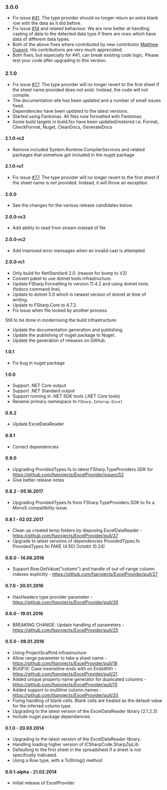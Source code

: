 ### 3.0.0

* Fix issue [#41](https://github.com/fsprojects/ExcelProvider/issues/41). The type provider should no longer return an extra blank row with the data as it did before.
* Fix issue [#14](https://github.com/fsprojects/ExcelProvider/issues/41) and related behaviour.  We are now better at handling casting of data to the detected data type if there are rows which have data of different data types.
* Both of the above fixes where contributed by new contributor [Matthew Dupont](https://github.com/mjdupont). His contributions are very much appreciated.
* Both fixes, but especially for #41, can break existing code logic.  Please test your code after upgrading to this version.

### 2.1.0

* Fix issue [#77](https://github.com/fsprojects/ExcelProvider/issues/77).  The type provider will no longer revert to the first sheet if the sheet name provided does not exist. Instead, the code will not compile.
* The documentation site has been updated and a number of small issues fixed.
* Dependencies have been updated to the latest versions.
* Started using Fantomas.  All files now formatted with Fantomas.
* Some build targets in build.fsx have been updated/restored i.e. Format, CheckFormat, Nuget, CleanDocs, GenerateDocs



#### 2.1.0-rc2

* Remove included System.Runtime.CompilerServices and related packages that somehow got included in the nuget package


#### 2.1.0-rc1

* Fix issue [#77](https://github.com/fsprojects/ExcelProvider/issues/77).  The type provider will no longer revert to the first sheet if the sheet name is not provided. Instead, it will throw an exception.

#### 2.0.0

* See the changes for the various release candidates below.

#### 2.0.0-rc3

* Add ability to read from stream instead of file

#### 2.0.0-rc2

* Add improved error messages when an invalid cast is attempted

#### 2.0.0-rc1

* Only build for NetStandard 2.0.  (reason for bump to V2)
* Convert paket to use dotnet tools infrastructure.
* Update FSharp.Formatting to version 11.4.2 and using dotnet tools (fsdocs command line).
* Update to dotnet 5.0 which is newest version of dotnet at time of writing.
* Update to FSharp.Core to 4.7.2.
* Fix issue when file locked by another process.

Still to be done in modernising the build infrastructure:
* Update the documentation generation and publishing.
* Update the publishing of nuget package to Nuget.
* Update the generation of releases on GitHub.

#### 1.0.1
* Fix bug in nuget package

#### 1.0.0
* Support .NET Core output
* Support .NET Standard output
* Support running in .NET SDK tools (.NET Core tools)
* Rename primary namespace to `FSharp.Interop.Excel`

#### 0.9.2
* Update ExcelDataReader

#### 0.9.1
* Correct dependencies

#### 0.9.0
* Upgrading ProvidedTypes.fs to latest FSharp.TypeProviders.SDK for  https://github.com/fsprojects/ExcelProvider/issues/52
* Give better release notes

#### 0.8.2 - 05.16.2017
* Upgrading ProvidedTypes.fs from FSharp.TypeProviders.SDK to fix a Mono5 compatibility issue.

#### 0.8.1 - 02.02.2017
* Clean up created temp folders by disposing ExcelDataReader - https://github.com/fsprojects/ExcelProvider/pull/37
* Upgrade to latest versions of dependencies
    ProvidedTypes.fs
    ProvidedTypes.fsi
    FAKE (4.50)
    Octokit (0.24)

#### 0.8.0 - 14.06.2016
* Support Row.GetValue("column") and handle of out-of-range column indexes explicitly - https://github.com/fsprojects/ExcelProvider/pull/27

#### 0.7.0 - 20.01.2016
* HasHeaders type provider parameter  - https://github.com/fsprojects/ExcelProvider/pull/26

#### 0.6.0 - 19.01.2016
* BREAKING CHANGE: Update handling of parameters - https://github.com/fsprojects/ExcelProvider/pull/25

#### 0.5.0 - 09.01.2016
* Using ProjectScaffold infrastructure
* Allow range parameter to take a sheet name - https://github.com/fsprojects/ExcelProvider/pull/18
* BUGFIX: Case insensitive ends with on EndsWith - https://github.com/fsprojects/ExcelProvider/pull/21
* Added unique property name generator for duplicated columns - https://github.com/fsprojects/ExcelProvider/pull/13
* Added support to multiline column names - https://github.com/fsprojects/ExcelProvider/pull/20
* Fixing handling of blank cells. Blank cells are treated as the default value for the inferred column type.
* Upgrading to the latest version of the ExcelDataReader library (2.1.2.3)
* Include nuget package dependencies

#### 0.1.0 - 20.03.2014
* Upgrading to the latest version of the ExcelDataReader library.
* Handling loading higher version of ICSharpCode.SharpZipLib.
* Defaulting to the first sheet in the spreadsheet if a sheet is not specifically indicated.
* Using a Row type, with a ToString() method

#### 0.0.1-alpha - 21.02.2014
* Initial release of ExcelProvider
